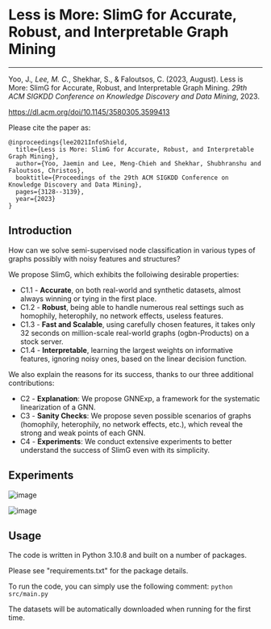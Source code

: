 # Less is More: SlimG for Accurate, Robust, and Interpretable Graph Mining

------------

Yoo, J.*, Lee, M. C.*, Shekhar, S., & Faloutsos, C. (2023, August). Less is More: SlimG for Accurate, Robust, and Interpretable Graph Mining. *29th ACM SIGKDD Conference on Knowledge Discovery and Data Mining*, 2023.

https://dl.acm.org/doi/10.1145/3580305.3599413

Please cite the paper as:

    @inproceedings{lee2021InfoShield,
      title={Less is More: SlimG for Accurate, Robust, and Interpretable Graph Mining},
      author={Yoo, Jaemin and Lee, Meng-Chieh and Shekhar, Shubhranshu and Faloutsos, Christos},
      booktitle={Proceedings of the 29th ACM SIGKDD Conference on Knowledge Discovery and Data Mining},
      pages={3128--3139},
      year={2023}
    }

## Introduction

How can we solve semi-supervised node classification in various types of graphs possibly with noisy features and structures?

We propose SlimG, which exhibits the folloiwing desirable properties:
- C1.1 - **Accurate**, on both real-world and synthetic datasets, almost always winning or tying in the first place.
- C1.2 - **Robust**, being able to handle numerous real settings such as homophily, heterophily, no network effects, useless features.
- C1.3 - **Fast and Scalable**, using carefully chosen features, it takes only 32 seconds on million-scale real-world graphs (ogbn-Products) on a stock server.
- C1.4 - **Interpretable**, learning the largest weights on informative features, ignoring noisy ones, based on the linear decision function.

We also explain the reasons for its success, thanks to our three additional contributions:
- C2 - **Explanation**: We propose GNNExp, a framework for the systematic linearization of a GNN.
- C3 - **Sanity Checks**: We propose seven possible scenarios of graphs (homophily, heterophily, no network effects, etc.), which reveal the strong and weak points of each GNN.
- C4 - **Experiments**: We conduct extensive experiments to better understand the success of SlimG even with its simplicity.

## Experiments

![image](https://github.com/mengchillee/SlimG/assets/14501754/de0063cf-7bcb-4a78-92ba-683ff56aa8a3)

![image](https://github.com/mengchillee/SlimG/assets/14501754/569271b9-a574-452c-844c-5392be075dae)


## Usage
The code is written in Python 3.10.8 and built on a number of packages.

Please see "requirements.txt" for the package details.

To run the code, you can simply use the following comment:
`python src/main.py`

The datasets will be automatically downloaded when running for the first time.
